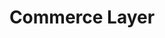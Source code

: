 ---
codehost: https://github.com/commercelayer
linkedin: https://linkedin.com/company/commerce-layer
logohandle: commercelayerio
sort: commercelayer
title: Commerce Layer
twitter: https://x.com/commercelayer
website: https://commercelayer.io/
---